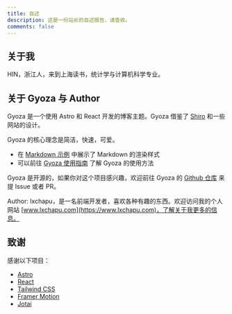 ```yaml
---
title: 自述
description: 这是一份站长的自述报告，请查收。
comments: false
---
```


## 关于我

HIN，浙江人，来到上海读书，统计学与计算机科学专业。

## 关于 Gyoza 与 Author

Gyoza 是一个使用 Astro 和 React 开发的博客主题。Gyoza 借鉴了 [Shiro](https://github.com/innei/Shiro) 和一些网站的设计。

Gyoza 的核心理念是简洁，快速，可爱。

- 在 [Markdown 示例](/posts/markdown) 中展示了 Markdown 的渲染样式
- 可以前往 [Gyoza 使用指南](/posts/guide) 了解 Gyoza 的使用方法

Gyoza 是开源的，如果你对这个项目感兴趣，欢迎前往 Gyoza 的 [Github 仓库](https://github.com/lxchapu/astro-gyoza) 来提 Issue 或者 PR。

Author: lxchapu，是一名前端开发者，喜欢各种有趣的东西。欢迎访问我的个人网站 [www.lxchapu.com](https://www.lxchapu.com)，了解关于我更多的信息。

## 致谢

感谢以下项目：

- [Astro](https://astro.build/)
- [React](https://reactjs.org/)
- [Tailwind CSS](https://tailwindcss.com/)
- [Framer Motion](https://www.framer.com/motion/)
- [Jotai](https://jotai.org/)
